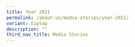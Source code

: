 ```yaml
---
title: Year 2021
permalink: /about-us/media-stories/year-2021/
variant: tiptap
description: ""
third_nav_title: Media Stories
---
```

